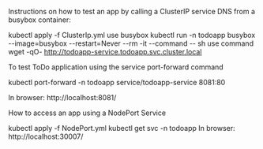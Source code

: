 Instructions on how to test an app by calling a ClusterIP service DNS from a busybox container:

kubectl apply -f ClusterIp.yml
use busybox
kubectl run -n todoapp busybox --image=busybox --restart=Never --rm -it --command -- sh
use command
wget -qO- http://todoapp-service.todoapp.svc.cluster.local


To test ToDo application using the service port-forward command

kubectl port-forward -n todoapp service/todoapp-service 8081:80

In browser:
http://localhost:8081/


How to access an app using a NodePort Service

kubectl apply -f NodePort.yml
kubectl get svc -n todoapp
In browser:
http://localhost:30007/